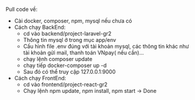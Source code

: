 Pull code về:
- Cài docker, composer, npm, mysql nếu chưa có
- Cách chạy BackEnd:
  + cd vào backend/project-laravel-gr2
  + Thông tin mysql ở trong mục app/env
  + Cấu hình file .env đúng với tài khoản mysql, các thông tin khác như tài khoản gửi mail, thanh toán VNpay( nếu cần)...
  + chạy lệnh composer update
  + chạy tiếp docker-composer up -d
  + Sau đó có thể truy cập 127.0.0.1:9000
- Cách chạy FrontEnd:
  + cd vào frontend/project-react-gr2
  + Chạy lệnh npm update, npm install, npm start
-> Done

